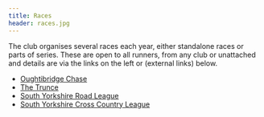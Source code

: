 ```yaml
---
title: Races
header: races.jpg
---
```


The club organises several races each year, either standalone races or parts of series. These are open to all runners, from any club or unattached and details are via the links on the left or (external links) below.

- [Oughtibridge Chase](https://www.oughtibridgegala.org/the-tom-holmes-gala-chase)
- [The Trunce](http://www.trunce.org/)
- [South Yorkshire Road League](https://www.sycaa.org.uk/road/)
- [South Yorkshire Cross Country League](https://www.sycaa.org.uk/cross-country/)
